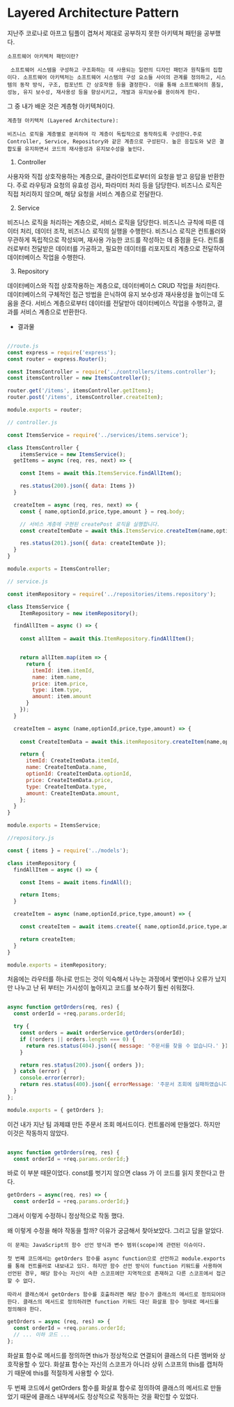 # Layered Architecture Pattern

지난주 코로나로 아프고 팀플이 겹쳐서 제대로 공부하지 못한 아키텍쳐 패턴을 공부했다. 

```
소프트웨어 아키텍처 패턴이란?

 소프트웨어 시스템을 구성하고 구조화하는 데 사용되는 일련의 디자인 패턴과 원칙들의 집합이다. 소프트웨어 아키텍처는 소프트웨어 시스템의 구성 요소들 사이의 관계를 정의하고, 시스템의 동작 방식, 구조, 컴포넌트 간 상호작용 등을 결정한다. 이를 통해 소프트웨어의 품질, 성능, 유지 보수성, 재사용성 등을 향상시키고, 개발과 유지보수를 용이하게 한다.

```

그 중 내가 배운 것은 계층형 아키텍쳐이다.

```
계층형 아키텍처 (Layered Architecture):

비즈니스 로직을 계층별로 분리하여 각 계층이 독립적으로 동작하도록 구성한다.주로 Controller, Service, Repository와 같은 계층으로 구성된다. 높은 응집도와 낮은 결합도를 유지하면서 코드의 재사용성과 유지보수성을 높인다.

```

1. Controller

사용자와 직접 상호작용하는 계층으로, 클라이언트로부터의 요청을 받고 응답을 반환한다. 주로 라우팅과 요청의 유효성 검사, 파라미터 처리 등을 담당한다. 비즈니스 로직은 직접 처리하지 않으며, 해당 요청을 서비스 계층으로 전달한다.

2. Service

비즈니스 로직을 처리하는 계층으로, 서비스 로직을 담당한다.
비즈니스 규칙에 따른 데이터 처리, 데이터 조작, 비즈니스 로직의 실행을 수행한다. 비즈니스 로직은 컨트롤러와 무관하게 독립적으로 작성되며, 재사용 가능한 코드를 작성하는 데 중점을 둔다. 컨트롤러로부터 전달받은 데이터를 가공하고, 필요한 데이터를 리포지토리 계층으로 전달하여 데이터베이스 작업을 수행한다.

3. Repository

데이터베이스와 직접 상호작용하는 계층으로, 데이터베이스 CRUD 작업을 처리한다. 데이터베이스의 구체적인 접근 방법을 은닉하여 유지 보수성과 재사용성을 높이는데 도움을 준다.
서비스 계층으로부터 데이터를 전달받아 데이터베이스 작업을 수행하고, 결과를 서비스 계층으로 반환한다.

* 결과물

```javascript

//route.js
const express = require('express');
const router = express.Router();

const ItemsController = require('../controllers/items.controller');
const itemsController = new ItemsController();

router.get('/items', itemsController.getItems);
router.post('/items', itemsController.createItem);

module.exports = router;

// controller.js

const ItemsService = require('../services/items.service');

class ItemsController {
    itemsService = new ItemsService();
  getItems = async (req, res, next) => {

    const Items = await this.ItemsService.findAllItem();

    res.status(200).json({ data: Items })
  }

  createItem = async (req, res, next) => {
    const { name,optionId,price,type,amount } = req.body;

    // 서비스 계층에 구현된 createPost 로직을 실행합니다.
    const createItemDate = await this.ItemsService.createItem(name,optionId,price,type,amount);

    res.status(201).json({ data: createItemDate });
  }
}

module.exports = ItemsController;

// service.js

const itemRepository = require('../repositories/items.repository');

class ItemsService {
    ItemRepository = new itemRepository();

  findAllItem = async () => {
  
    const allItem = await this.ItemRepository.findAllItem();


    return allItem.map(item => {
      return {
        itemId: item.itemId,
        name: item.name,
        price: item.price,
        type: item.type,
        amount: item.amount
      }
    });
  }

  createItem = async (name,optionId,price,type,amount) => {
  
    const CreateItemData = await this.itemRepository.createItem(name,optionId,price,type,amount);

    return {
      itemId: CreateItemData.itemId,
      name: CreateItemData.name,
      optionId: CreateItemData.optionId,
      price: CreateItemData.price,
      type: CreateItemData.type,
      amount: CreateItemData.amount,
    };
  }
}

module.exports = ItemsService;

//repository.js

const { items } = require('../models');

class itemRepository {
  findAllItem = async () => {

    const Items = await items.findAll();

    return Items;
  }

  createItem = async (name,optionId,price,type,amount) => {

    const createItem = await items.create({ name,optionId,price,type,amount });

    return createItem;
  }
}

module.exports = itemRepository;

```

처음에는 라우터를 하나로 만드는 것이 익숙해서 나누는 과정에서 몇번이나 오류가 났지만 나누고 난 뒤 부터는 가시성이 높아지고 코드를 보수하기 훨씬 쉬워졌다. 

```javascript

async function getOrders(req, res) {
  const orderId = +req.params.orderId;

  try {
    const orders = await orderService.getOrders(orderId);
    if (!orders || orders.length === 0) {
      return res.status(404).json({ message: '주문서를 찾을 수 없습니다.' });
    }

    return res.status(200).json({ orders });
  } catch (error) {
    console.error(error);
    return res.status(400).json({ errorMessage: '주문서 조회에 실패하였습니다.' });
  }
};

module.exports = { getOrders };

```

이건 내가 지난 팀 과제떄 만든 주문서 조회 메서드이다. 컨트롤러에 만들었다. 하지만 이것은 작동하지 않았다. 

```javascript

async function getOrders(req, res) {
  const orderId = +req.params.orderId;}

```

바로 이 부분 때문이었다. const를 벗기지 않으면 class 가 이 코드를 읽지 못한다고 한다.

```javascript
getOrders = async(req, res) => {
  const orderId = +req.params.orderId;}

```

그래서 이렇게 수정하니 정상적으로 작동 했다. 

왜 이렇게 수정을 해야 작동을 할까? 이유가 궁금해서 찾아보았다. 그리고 답을 알았다.

```
이 문제는 JavaScript의 함수 선언 방식과 변수 범위(scope)에 관련된 이슈이다.

첫 번째 코드에서는 getOrders 함수를 async function으로 선언하고 module.exports를 통해 컨트롤러로 내보내고 있다. 하지만 함수 선언 방식이 function 키워드를 사용하여 선언된 경우, 해당 함수는 자신이 속한 스코프에만 지역적으로 존재하고 다른 스코프에서 접근할 수 없다.

따라서 클래스에서 getOrders 함수를 호출하려면 해당 함수가 클래스의 메서드로 정의되어야 한다. 클래스의 메서드로 정의하려면 function 키워드 대신 화살표 함수 형태로 메서드를 정의해야 한다.
```

```javascript
getOrders = async (req, res) => {
  const orderId = +req.params.orderId;
  // ... 이하 코드 ...
};
```

화살표 함수로 메서드를 정의하면 this가 정상적으로 연결되어 클래스의 다른 멤버와 상호작용할 수 있다. 화살표 함수는 자신의 스코프가 아니라 상위 스코프의 this를 캡처하기 때문에 this를 적절하게 사용할 수 있다.

두 번째 코드에서 getOrders 함수를 화살표 함수로 정의하여 클래스의 메서드로 만들었기 때문에 클래스 내부에서도 정상적으로 작동하는 것을 확인할 수 있었다.

